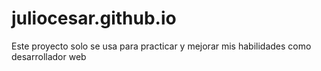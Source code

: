 # juliocesar.github.io
Este proyecto solo se usa para practicar y mejorar mis habilidades como desarrollador web
